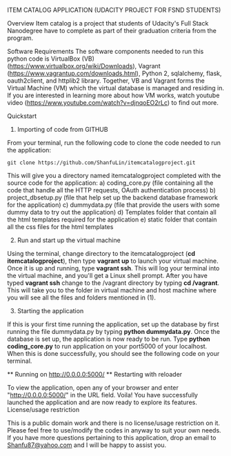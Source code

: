 ITEM CATALOG APPLICATION (UDACITY PROJECT FOR FSND STUDENTS)

Overview
Item catalog is a project that students of Udacity's Full Stack Nanodegree have to complete as part of their graduation criteria from the program.

Software Requirements
The software components needed to run this python code is VirtualBox (VB) (https://www.virtualbox.org/wiki/Downloads), Vagrant (https://www.vagrantup.com/downloads.html), Python 2, sqlalchemy, flask, oauth2client, and httplib2 library.
Together, VB and Vagrant forms the Virtual Machine (VM) which the virtual database is managed and residing in. If you are interested in learning more about how VM works, watch youtube video (https://www.youtube.com/watch?v=djnqoEO2rLc) to find out more.

Quickstart

1. Importing of code from GITHUB

From your terminal, run the following code to clone the code needed to run the application:

    git clone https://github.com/ShanfuLin/itemcatalogproject.git

This will give you a directory named itemcatalogproject completed with the source code for the application:
  a) coding_core.py (file containing all the code that handle all the HTTP requests, OAuth authentication process)
  b) project_dbsetup.py (file that help set up the backend database framework for the application)
  c) dummydata.py (file that provide the users with some dummy data to try out the application)
  d) Templates folder that contain all the html templates required for the application
  e) static folder that contain all the css files for the html templates

2. Run and start up the virtual machine

Using the terminal, change directory to the itemcatalogproject (**cd itemcatalogproject**), then type **vagrant up** to launch your virtual machine.
Once it is up and running, type **vagrant ssh**. This will log your terminal into the virtual machine, and you'll get a Linux shell prompt.  After you have typed **vagrant ssh** change to the /vagrant directory by typing **cd /vagrant**. This will take you to the folder in virtual machine and host machine where you will see all the files and folders mentioned in (1).

3. Starting the application

If this is your first time running the application, set up the database by first running the file dummydata.py by typing **python dummydata.py**. Once the database is set up, the application is now ready to be run. Type **python coding_core.py** to run application on your port5000 of your localhost. When this is done successfully, you should see the following code on your terminal.

  ** Running on http://0.0.0.0:5000/
  ** Restarting with reloader

 To view the application, open any of your browser and enter "http://0.0.0.0:5000/" in the URL field. Voila! You have successfully launched the application and are now ready to explore its features.
 License/usage restriction

This is a public domain work and there is no license/usage restriction on it. Please feel free to use/modify the codes in anyway to suit your own needs. If you have more questions pertaining to this application, drop an email to Shanfu87@yahoo.com and I will be happy to assist you.
